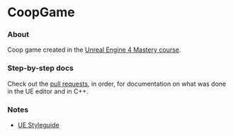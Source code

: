 # CoopGame

### About

Coop game created in the [Unreal Engine 4 Mastery course](https://www.udemy.com/course/unrealengine-cpp).

### Step-by-step docs

Check out the [pull requests](https://github.com/clifton/CoopGame/pulls?q=is%3Apr+sort%3Acreated-asc), in order, for documentation on what was done in the UE editor and in C++.
 
### Notes

- [UE Styleguide](https://github.com/Allar/ue4-style-guide)
